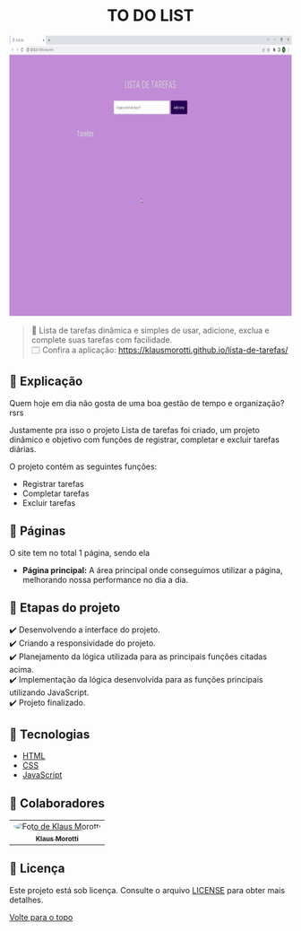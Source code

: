 <h1 align="center">TO DO LIST</h1>

<img src="assets/images/todolist-gif.gif" alt="Video Projeto" width="100%" height="500">

> 🔎 Lista de tarefas dinâmica e simples de usar, adicione, exclua e complete suas tarefas com facilidade. <br>
🗔 Confira a aplicação: https://klausmorotti.github.io/lista-de-tarefas/ <br>

## 📄 Explicação

Quem hoje em dia não gosta de uma boa gestão de tempo e organização? rsrs

Justamente pra isso o projeto Lista de tarefas foi criado, um projeto dinâmico e objetivo com funções de registrar, completar e excluir tarefas diárias.

O projeto contém as seguintes funções:

* Registrar tarefas
* Completar tarefas
* Excluir tarefas

## 📁 Páginas

O site tem no total 1 página, sendo ela

- **Página principal:** A área principal onde conseguimos utilizar a página, melhorando nossa performance no dia a dia.

## 🎯 Etapas do projeto

✔️ Desenvolvendo a interface do projeto. </br>
✔️ Criando a responsividade do projeto. </br>
✔️ Planejamento da lógica utilizada para as principais funções citadas acima. </br>
✔️ Implementação da lógica desenvolvida para as funções principais utilizando JavaScript. </br>
✔️ Projeto finalizado. </br>

## 🚀 Tecnologias
* <a href="https://developer.mozilla.org/pt-BR/docs/Web/HTML" target="_blank">HTML</a>
* <a href="https://developer.mozilla.org/pt-BR/docs/Web/CSS" target="_blank">CSS</a>
* <a href="https://developer.mozilla.org/pt-BR/docs/Web/JavaScript" target="_blank">JavaScript</a>

## 🤝 Colaboradores

<table>
  <tr>
    <td align="center">
      <a href="#">
        <img src="https://avatars.githubusercontent.com/u/84789400?v=4" width="160px;" height="160px" style="border-radius:50%" alt="Foto de Klaus Morotti"/><br>
        <sub>
          <b>Klaus Morotti</b>
        </sub>
      </a>
    </td>
  </tr>
</table>

## 📝 Licença

Este projeto está sob licença. Consulte o arquivo <a href="https://github.com/klausmorotti/lista-de-tarefas/blob/master/LICENSE">LICENSE</a> para obter mais detalhes.

<a href="#top">Volte para o topo</a>

